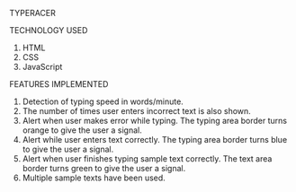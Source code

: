 TYPERACER

TECHNOLOGY USED

1. HTML
2. CSS
3. JavaScript

FEATURES IMPLEMENTED

1. Detection of typing speed in words/minute.
2. The number of times user enters incorrect text is also shown.
3. Alert when user makes error while typing. The typing area border turns orange to give the user a signal.
4. Alert while user enters text correctly. The typing area border turns blue to give the user a signal.
5. Alert when user finishes typing sample text correctly. The text area border turns green to give the user a signal.
6. Multiple sample texts have been used.
